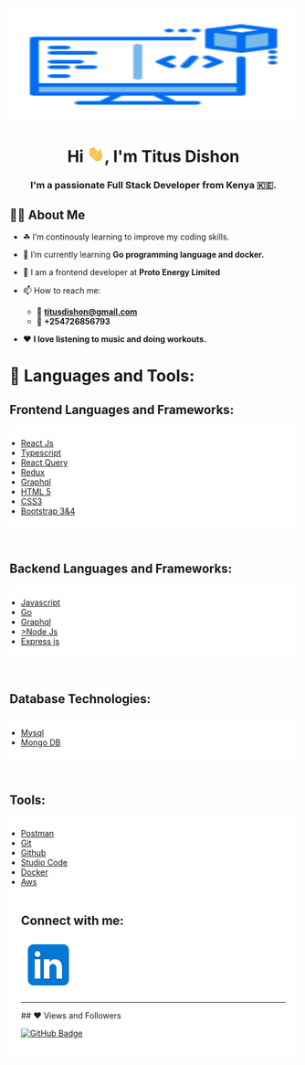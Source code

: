 <a href="#"><img width="100%" src="https://raw.githubusercontent.com/titusdishon/titusdishon/master/coder.svg" height="200px"/></a>

<h1 align="center">Hi <img src="https://raw.githubusercontent.com/titusdishon/titusdishon/master/wave.gif" width="30px">, I'm Titus Dishon</h1>
<h3 align="center">I'm a passionate Full Stack Developer from Kenya 🇰🇪.</h3>

## **🙋‍♂️ About Me**

- ☘ I’m continously learning to improve my coding skills.

- 🌱 I’m currently learning **Go programming language and docker.**

- 👔 I am a frontend developer at **Proto Energy Limited**

- 📫 How to reach me:
     - 📧 **titusdishon@gmail.com**
     - 🤙 **+254726856793**

- ❤ **I love listening to music and doing workouts.**
<!-- <center>
  <table>
  <tr>
      <td><img width="400px" align="left" src="https://github-readme-stats.vercel.app/api?username=titusdishon&count_private=true&show_icons=true&theme=tokyonight&layout=compact"/></td>
      <td><img width="380px" align="left" src="https://github-readme-stats.vercel.app/api/top-langs/?username=titusdishon&count_private=true&hide=html&layout=compact&theme=tokyonight"/></td>
  </tr>   
</table>
</center> -->

# 🚀 **Languages and Tools**:

## Frontend Languages and Frameworks:

<ul align="left"  style="background-color:white !important; padding:20px;"> 
    <li><a href="https://reactjs.org/" target="_blank"> React Js</a> </li>
   <li> <a href="https://www.typescriptlang.org/" target="_blank"> Typescript</a>  </li>
   <li> <a href="https://react-query.tanstack.com/" target="_blank"> React Query</a> </li>
    <li><a href="https://redux.js.org" target="_blank">Redux </a> </li>
    <li><a href="https://graphql.org/" target="_blank"> Graphql</a> </li>
    <li><a href="https://www.w3.org/html/" target="_blank">HTML 5</a>  </li>
    <li><a href="https://www.w3schools.com/css/" target="_blank">CSS3 </a>  </li>
   <li> <a href="https://getbootstrap.com" target="_blank"> Bootstrap 3&4 </a>  </li>
</ul>
<br>

## Backend Languages and Frameworks:

<ul align="left"  style="background-color:white; padding:20px;"> 
      <li> <a href="https://developer.mozilla.org/en-US/docs/Web/JavaScript" target="_blank"> Javascript</a> </li>
      <li><a href="https://golang.org/" target="_blank"> Go</a></li>
      <li><a href="https://graphql.org/" target="_blank"> Graphql</a></li>
      <li><a style="padding-right:8px;" href="https://nodejs.org" target="_blank">>Node Js </a> </li>
      <li><a href="https://expressjs.com" target="_blank"> Express js</a></li>
</ul>
<br>

## Database Technologies:

<ul align="left"  style="background-color:white; padding:20px;"> 
     <li> <a style="padding-right:8px;" href="https://www.mysql.com/" target="_blank">  Mysql</a></li>
      <li><a href="https://www.mongodb.com/" target="_blank">Mongo DB </a> </li>
</ul>

<br>

## Tools:

<ul align="left"  style="background-color:white; padding:20px;"> 
      <li><a href="https://postman.com" target="_blank">Postman</a>   </li>
      <li><a href="https://git-scm.com/" target="_blank"> Git </a> </li>
      <li><a href="https://github.com/" target="_blank">Github </a> </li>
      <li><a href="https://code.visualstudio.com/" target="_blank">Studio Code </a> </li>
      <li><a href="https://www.docker.com/" target="_blank">Docker</a> </li>
     <li> <a href="https://aws.amazon.com/" target="_blank">Aws</a> </li>
</u;>
<br/>

## Connect with me:

<p align="left">

<a href = "https://www.linkedin.com/in/titusdishon"><img src="https://raw.githubusercontent.com/titusdishon/titusdishon/master/linkedin.svg"/></a>

</p>
<hr>
## ❤ Views and Followers

<a href="https://github.com/titusdishon?tab=followers"><img src="https://img.shields.io/github/followers/titusdishon?label=Followers&style=social" alt="GitHub Badge"></a>
